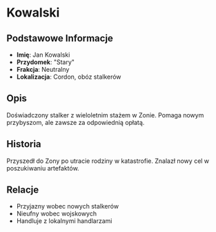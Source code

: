 # Kowalski

## Podstawowe Informacje
- **Imię**: Jan Kowalski
- **Przydomek**: "Stary"
- **Frakcja**: Neutralny
- **Lokalizacja**: Cordon, obóz stalkerów

## Opis
Doświadczony stalker z wieloletnim stażem w Zonie. Pomaga nowym przybyszom, ale zawsze za odpowiednią opłatą.

## Historia
Przyszedł do Zony po utracie rodziny w katastrofie. Znalazł nowy cel w poszukiwaniu artefaktów.

## Relacje
- Przyjazny wobec nowych stalkerów
- Nieufny wobec wojskowych
- Handluje z lokalnymi handlarzami